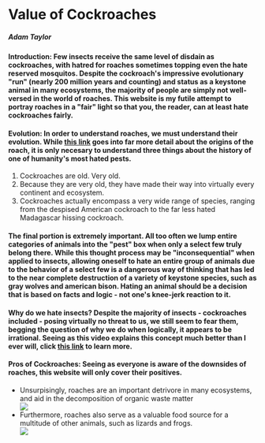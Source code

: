 <!DOCTYPE HTML>

<html>
  <head> 
    <h1>Value of Cockroaches</h1>
    <h5>Adam Taylor</h5>
  </head>
  <body>
    <h4>Introduction: Few insects receive the same level of disdain as cockroaches, with hatred for roaches sometimes topping even the hate reserved mosquitos. Despite the cockroach's impressive evolutionary "run" (nearly 200 million years and counting) and status as a keystone animal in many ecosystems, the majority of people are simply not well-versed in the world of roaches. This website is my futile attempt to portray roaches in a "fair" light so that you, the reader, can at least hate cockroaches fairly. </h4>
    <h4>Evolution: In order to understand roaches, we must understand their evolution. While <a href="https://www.sciencedaily.com/releases/2018/02/180208180359.htm" target="_blank">this link</a> goes into far more detail about the origins of the roach, it is only necesary to understand three things about the history of one of humanity's most hated pests.</h4>
    <ol>
      <li>Cockroaches are old. Very old. </li>
      <li>Because they are very old, they have made their way into virtually every continent and ecosystem.</li>
      <li>Cockroaches actually encompass a very wide range of species, ranging from the despised American cockroach to the far less hated Madagascar hissing cockroach.</li>
    </ol>
    <h4>The final portion is extremely important. All too often we lump entire categories of animals into the "pest" box when only a select few truly belong there. While this thought process may be "inconsequential" when applied to insects, allowing oneself to hate an entire group of animals due to the behavior of a select few is a dangerous way of thinking that has led to the near complete destruction of a variety of keystone species, such as gray wolves and american bison. Hating an animal should be a decision that is based on facts and logic - not one's knee-jerk reaction to it.
      <h4><strong>Why do we hate insects?</strong> Despite the majority of insects - cockroaches included - posing virtually no threat to us, we still seem to fear them, begging the question of why we do when logically, it appears to be irrational. Seeing as this video explains this concept much better than I ever will, click <a href="https://youtu.be/6zX9f52tPK8?si=KY-VsVyuHr1LQPyr" target="_blank">this link</a> to learn more. </h4>
      <h4>Pros of Cockroaches: Seeing as everyone is aware of the downsides of roaches, this website will only cover their positives. </h4>
        <ul>
          <li>Unsurpisingly, roaches are an important detrivore in many ecosystems, and aid in the decomposition of organic waste matter</li>
          <image src="https://media.istockphoto.com/id/467093704/photo/cockroach-infestation.jpg?s=612x612&w=0&k=20&c=G3e_D4rJuGjBsREIb4Ro76-kP1wW5p0zTliL3gpIPUo=">
          <li>Furthermore, roaches also serve as a valuable food source for a multitude of other animals, such as lizards and frogs.</li>
          <image src="https://i.redd.it/61ypdpladya31.jpg" >
        </ul>
  </body>

  
</html>

